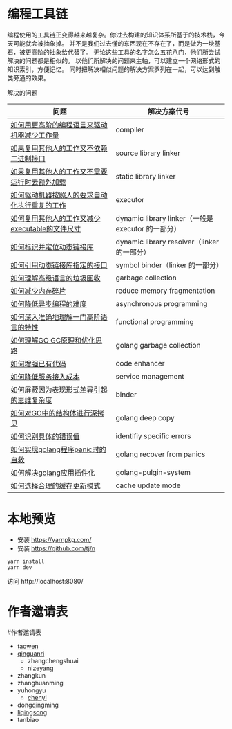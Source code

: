 # 编程工具链

编程使用的工具链正变得越来越复杂。你过去构建的知识体系所基于的技术栈，今天可能就会被抽象掉。
并不是我们过去懂的东西现在不存在了，而是做为一块基石，被更高阶的抽象给代替了。
无论这些工具的名字怎么五花八门，他们所尝试解决的问题都是相似的。
以他们所解决的问题来主轴，可以建立一个网络形式的知识索引，方便记忆。
同时把解决相似问题的解决方案罗列在一起，可以达到触类旁通的效果。

解决的问题

| 问题 | 解决方案代号 |
| --- | --- |
| [如何用更高阶的编程语言来驱动机器减少工作量](compiler.md) | compiler |
| [如果复用其他人的工作又不依赖二进制接口](source-library-linker.md) | source library linker |
| [如果复用其他人的工作又不需要运行时去额外加载](static-library-linker.md) | static library linker |
| [如何驱动机器按照人的要求自动化执行重复的工作](executor.md) | executor |
| [如何复用其他人的工作又减少executable的文件尺寸](dynamic-library-linker.md) | dynamic library linker（一般是 executor 的一部分） |
| [如何标识并定位动态链接库](dynamic-library-resolver.md) | dynamic library resolver（linker 的一部分） |
| [如何引用动态链接库指定的接口](symbol-binder.md) | symbol binder（linker 的一部分） |
| [如何理解高级语言的垃圾回收](garbage-collection.md) | garbage collection |
| [如何减少内存碎片](reduce-memory-fragmentation.md) | reduce memory fragmentation  |
| [如何降低异步编程的难度](asynchronous-programming.md) | asynchronous programming |
| [如何深入准确地理解一门高阶语言的特性](functional-programming.md) | functional programming |
| [如何理解GO GC原理和优化思路](golang-garbage-collection.md)|golang garbage collection|
| [如何增强已有代码](code-enhancer.md)|code enhancer |
| [如何降低服务接入成本](service-management.md) |service management |
| [如何屏蔽因为表现形式差异引起的思维复杂度](binder.md)| binder |
| [如何对GO中的结构体进行深拷贝](golang-deep-copy.md)| golang deep copy |
| [如何识别具体的错误值](identifiy-specific-errors.md)| identifiy specific errors |
| [如何实现golang程序panic时的自救](golang-recover-from-panics.md)| golang recover from panics |
| [如何解决golang应用插件化](golang-pulgin-system.md.md)|golang-pulgin-system |
| [如何选择合理的缓存更新模式](cache-update-mode.md)|cache update mode |
# 本地预览
* 安装 https://yarnpkg.com/
* 安装 https://github.com/tj/n

```
yarn install
yarn dev
```

访问 http://localhost:8080/

# 作者邀请表

#作者邀请表
* [taowen](https://github.com/taowen)
* [qinguanri](https://github.com/qinguanri)
  * zhangchengshuai
  * nizeyang
* zhangkun
* zhanghuanming
* yuhongyu
  * [chenyi](https://github.com/mrgeneralgoo)
* dongqingming
* [liqingsong](https://github.com/matoujun)
* tanbiao
